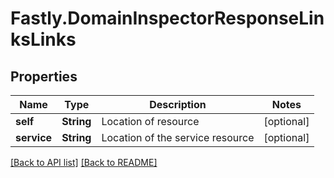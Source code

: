 # Fastly.DomainInspectorResponseLinksLinks

## Properties

Name | Type | Description | Notes
------------ | ------------- | ------------- | -------------
**self** | **String** | Location of resource | [optional] 
**service** | **String** | Location of the service resource | [optional] 


[[Back to API list]](../../README.md#endpoints) [[Back to README]](../../README.md)
